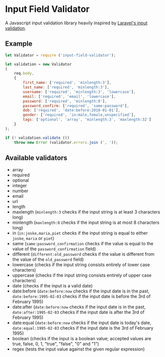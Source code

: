 # Input Field Validator

A Javascript input validation library heavily inspired by [Laravel's input validation](https://laravel.com/docs/5.4/validation).

## Example

```js
let Validator = require ('input-field-validator');

let validation = new Validator
(
	req.body,
	{
		first_name: ['required', 'minlength:3'],
		last_name: ['required', 'minlength:3'],
		username: ['required', 'minlength:3', 'lowercase'],
		email: ['required', 'email', 'lowercase'],
		password: ['required', 'minlength:8'],
		password_confirm: ['required', 'same:password'],
		dob: ['required', 'date:before:2010-01-01'],
		gender: ['required', 'in:male,female,unspecified'],
		tags: ['optional', 'array', 'minlength:3', 'maxlength:32']
	}
);

if (! validation.validate ())
	throw new Error (validator.errors.join (', '));
```

## Available validators

* array
* required
* optional
* integer
* number
* email
* url
* length
* maxlength (`minlength:3` checks if the input string is at least 3 characters long)
* minlength (`maxlength:8` checks if the input string is at most 8 characters long)
* in (`in:joske,maria,piet` checks if the input string is equal to either `joske`, `maria` or `piet`)
* same (`same:password_confirmation` checks if the value is equal to the value of the `password_confirmation` field)
* different (`different:old_password` checks if the value is different from the value of the `old_password` field)
* lowercase (checks if the input string consists entirely of lower case characters)
* uppercase (checks if the input string consists entirely of upper case characters)
* date (checks if the input is a valid date)
* date:before (`date:before:now` checks if the input date is in the past, `date:before:1995-02-03` checks if the input date is before the 3rd of February 1995)
* date:after (`date:before:now` checks if the input date is in the past, `date:after:1995-02-03` checks if the input date is after the 3rd of February 1995)
* date:equal (`date:before:now` checks if the input date is today's date, `date:equal:1995-02-03` checks if the input date is the 3rd of February 1995)
* boolean (checks if the input is a boolean value; accepted values are true, false, 0, 1, "true", "false", "0" and "1")
* regex (tests the input value against the given regular expression)
